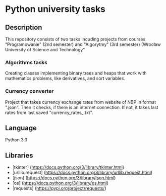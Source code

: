 # Python university tasks

## Description

This repository consists of two tasks incuding projects from courses "Programowanie" (2nd semester) and "Algorytmy" (3rd semester) (Wrocław University of Science and Technology"

### Algorithms tasks
Creating classes implementing binary trees and heaps that work with mathematics problems, like derivatives, and sort variables.

### Currency converter
Project that takes currency exchange rates from website of NBP in format ".json". Then it checks, if there is an internet connection. If not, it takes last rates from last saved "currency_rates_<date>.txt". 

## Language
Python 3.9

## Libraries
- [tkinter] (https://docs.python.org/3/library/tkinter.html)
- [urllib.request] (https://docs.python.org/3/library/urllib.request.html)
- [json] (https://docs.python.org/3/library/json.html)
- [os] (https://docs.python.org/3/library/os.html)
- [requests] (https://pypi.org/project/requests/)
